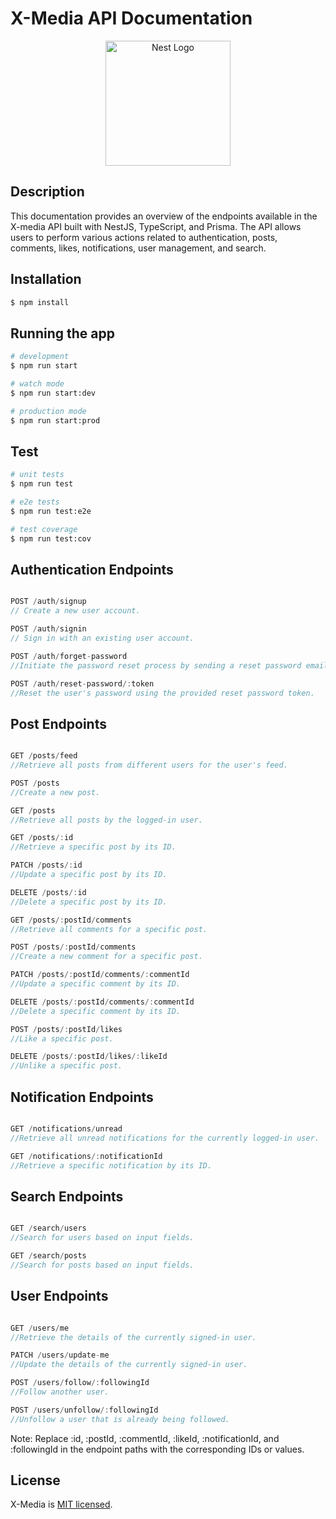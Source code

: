 # X-Media API Documentation

<p align="center">
  <a href="http://nestjs.com/" target="blank"><img src="https://nestjs.com/img/logo-small.svg" width="200" alt="Nest Logo" /></a>
</p>

## Description

This documentation provides an overview of the endpoints available in the X-media API built with NestJS, TypeScript, and Prisma. The API allows users to perform various actions related to authentication, posts, comments, likes, notifications, user management, and search.

## Installation

```bash
$ npm install
```

## Running the app

```bash
# development
$ npm run start

# watch mode
$ npm run start:dev

# production mode
$ npm run start:prod
```

## Test

```bash
# unit tests
$ npm run test

# e2e tests
$ npm run test:e2e

# test coverage
$ npm run test:cov
```

## Authentication Endpoints
```javascript

POST /auth/signup
// Create a new user account.

POST /auth/signin
// Sign in with an existing user account.

POST /auth/forget-password
//Initiate the password reset process by sending a reset password email.

POST /auth/reset-password/:token
//Reset the user's password using the provided reset password token.

```

## Post Endpoints
```javascript

GET /posts/feed
//Retrieve all posts from different users for the user's feed.

POST /posts
//Create a new post.

GET /posts
//Retrieve all posts by the logged-in user.

GET /posts/:id
//Retrieve a specific post by its ID.

PATCH /posts/:id
//Update a specific post by its ID.

DELETE /posts/:id
//Delete a specific post by its ID.

GET /posts/:postId/comments
//Retrieve all comments for a specific post.

POST /posts/:postId/comments
//Create a new comment for a specific post.

PATCH /posts/:postId/comments/:commentId
//Update a specific comment by its ID.

DELETE /posts/:postId/comments/:commentId
//Delete a specific comment by its ID.

POST /posts/:postId/likes
//Like a specific post.

DELETE /posts/:postId/likes/:likeId
//Unlike a specific post.

```

## Notification Endpoints
```js

GET /notifications/unread
//Retrieve all unread notifications for the currently logged-in user.

GET /notifications/:notificationId
//Retrieve a specific notification by its ID.

```

## Search Endpoints
```js

GET /search/users
//Search for users based on input fields.

GET /search/posts
//Search for posts based on input fields.

```

## User Endpoints
```js

GET /users/me
//Retrieve the details of the currently signed-in user.

PATCH /users/update-me
//Update the details of the currently signed-in user.

POST /users/follow/:followingId
//Follow another user.

POST /users/unfollow/:followingId
//Unfollow a user that is already being followed.

```

Note: Replace :id, :postId, :commentId, :likeId, :notificationId, and :followingId in the endpoint paths with the corresponding IDs or values.

## License

X-Media is [MIT licensed](LICENSE).
